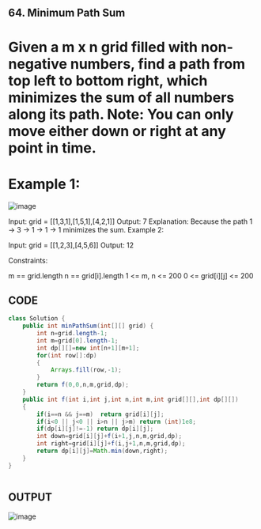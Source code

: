 ## 64. Minimum Path Sum

# Given a m x n grid filled with non-negative numbers, find a path from top left to bottom right, which minimizes the sum of all numbers along its path. Note: You can only move either down or right at any point in time.

# Example 1:

![image](https://github.com/user-attachments/assets/1d4c6bae-f9cf-4f7a-ab58-7a72eec9d541)


Input: grid = [[1,3,1],[1,5,1],[4,2,1]]
Output: 7
Explanation: Because the path 1 → 3 → 1 → 1 → 1 minimizes the sum.
Example 2:

Input: grid = [[1,2,3],[4,5,6]]
Output: 12
 

Constraints:

m == grid.length
n == grid[i].length
1 <= m, n <= 200
0 <= grid[i][j] <= 200



## CODE 

``` java
class Solution {
    public int minPathSum(int[][] grid) {
        int n=grid.length-1;
        int m=grid[0].length-1;
        int dp[][]=new int[n+1][m+1];
        for(int row[]:dp)
        {
            Arrays.fill(row,-1);
        }
        return f(0,0,n,m,grid,dp);
    }
    public int f(int i,int j,int n,int m,int grid[][],int dp[][])
    {
        if(i==n && j==m)  return grid[i][j];
        if(i<0 || j<0 || i>n || j>m) return (int)1e8;
        if(dp[i][j]!=-1) return dp[i][j];
        int down=grid[i][j]+f(i+1,j,n,m,grid,dp);
        int right=grid[i][j]+f(i,j+1,n,m,grid,dp);
        return dp[i][j]=Math.min(down,right);
    }
}



```
## OUTPUT

![image](https://github.com/user-attachments/assets/27fca86e-682d-4c0d-afb0-7123842f3834)


 
